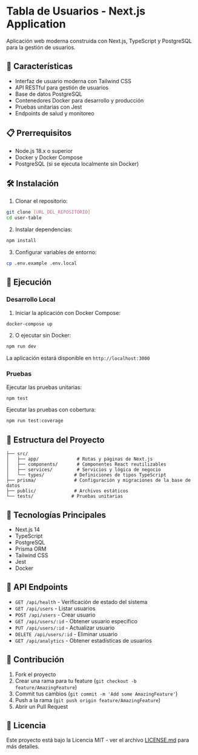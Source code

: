 # Tabla de Usuarios - Next.js Application

Aplicación web moderna construida con Next.js, TypeScript y PostgreSQL para la gestión de usuarios.

## 🚀 Características

- Interfaz de usuario moderna con Tailwind CSS
- API RESTful para gestión de usuarios
- Base de datos PostgreSQL
- Contenedores Docker para desarrollo y producción
- Pruebas unitarias con Jest
- Endpoints de salud y monitoreo

## 📋 Prerrequisitos

- Node.js 18.x o superior
- Docker y Docker Compose
- PostgreSQL (si se ejecuta localmente sin Docker)

## 🛠️ Instalación

1. Clonar el repositorio:
```bash
git clone [URL_DEL_REPOSITORIO]
cd user-table
```

2. Instalar dependencias:
```bash
npm install
```

3. Configurar variables de entorno:
```bash
cp .env.example .env.local
```

## 🚀 Ejecución

### Desarrollo Local

1. Iniciar la aplicación con Docker Compose:
```bash
docker-compose up
```

2. O ejecutar sin Docker:
```bash
npm run dev
```

La aplicación estará disponible en `http://localhost:3000`

### Pruebas

Ejecutar las pruebas unitarias:
```bash
npm test
```

Ejecutar las pruebas con cobertura:
```bash
npm run test:coverage
```

## 📁 Estructura del Proyecto

```
├── src/
│   ├── app/              # Rutas y páginas de Next.js
│   ├── components/       # Componentes React reutilizables
│   ├── services/         # Servicios y lógica de negocio
│   └── types/           # Definiciones de tipos TypeScript
├── prisma/              # Configuración y migraciones de la base de datos
├── public/              # Archivos estáticos
└── tests/              # Pruebas unitarias
```

## 🔧 Tecnologías Principales

- Next.js 14
- TypeScript
- PostgreSQL
- Prisma ORM
- Tailwind CSS
- Jest
- Docker

## 📝 API Endpoints

- `GET /api/health` - Verificación de estado del sistema
- `GET /api/users` - Listar usuarios
- `POST /api/users` - Crear usuario
- `GET /api/users/:id` - Obtener usuario específico
- `PUT /api/users/:id` - Actualizar usuario
- `DELETE /api/users/:id` - Eliminar usuario
- `GET /api/analytics` - Obtener estadísticas de usuarios

## 🤝 Contribución

1. Fork el proyecto
2. Crear una rama para tu feature (`git checkout -b feature/AmazingFeature`)
3. Commit tus cambios (`git commit -m 'Add some AmazingFeature'`)
4. Push a la rama (`git push origin feature/AmazingFeature`)
5. Abrir un Pull Request

## 📄 Licencia

Este proyecto está bajo la Licencia MIT - ver el archivo [LICENSE.md](LICENSE.md) para más detalles.
